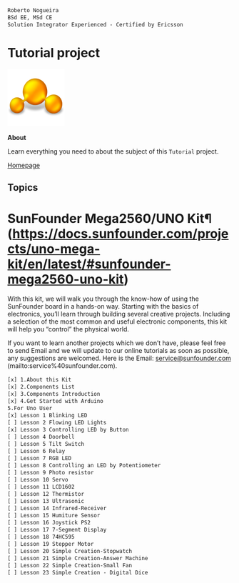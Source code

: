 ```
Roberto Nogueira  
BSd EE, MSd CE
Solution Integrator Experienced - Certified by Ericsson
```
# Tutorial project

![tutorial image](images/tutorial.png)

**About**

Learn everything you need to about the subject of this `Tutorial` project.

[Homepage](https://tutorial.com)

## Topics

# SunFounder Mega2560/UNO Kit¶ (https://docs.sunfounder.com/projects/uno-mega-kit/en/latest/#sunfounder-mega2560-uno-kit)

With this kit, we will walk you through the know-how of using the SunFounder board in a hands-on way. Starting with the basics of electronics, you’ll learn through building several creative projects. Including a selection of the most common and useful electronic components, this kit will help you “control” the physical world.

If you want to learn another projects which we don’t have, please feel free to send Email and we will update to our online tutorials as soon as possible, any suggestions are welcomed. Here is the Email: service@sunfounder.com (mailto:service%40sunfounder.com).

```
[x] 1.About this Kit 
[x] 2.Components List 
[x] 3.Components Introduction 
[x] 4.Get Started with Arduino
5.For Uno User
[x] Lesson 1 Blinking LED
[ ] Lesson 2 Flowing LED Lights
[x] Lesson 3 Controlling LED by Button
[ ] Lesson 4 Doorbell
[ ] Lesson 5 Tilt Switch
[ ] Lesson 6 Relay 
[ ] Lesson 7 RGB LED
[ ] Lesson 8 Controlling an LED by Potentiometer 
[ ] Lesson 9 Photo resistor 
[ ] Lesson 10 Servo
[ ] Lesson 11 LCD1602 
[ ] Lesson 12 Thermistor
[ ] Lesson 13 Ultrasonic 
[ ] Lesson 14 Infrared-Receiver
[ ] Lesson 15 Humiture Sensor 
[ ] Lesson 16 Joystick PS2 
[ ] Lesson 17 7-Segment Display 
[ ] Lesson 18 74HC595 
[ ] Lesson 19 Stepper Motor
[ ] Lesson 20 Simple Creation-Stopwatch 
[ ] Lesson 21 Simple Creation-Answer Machine 
[ ] Lesson 22 Simple Creation-Small Fan 
[ ] Lesson 23 Simple Creation - Digital Dice 
```
